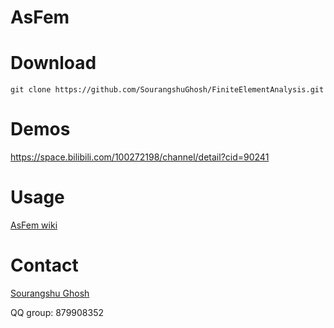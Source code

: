
# AsFem


# Download
```
git clone https://github.com/SourangshuGhosh/FiniteElementAnalysis.git
```

# Demos
https://space.bilibili.com/100272198/channel/detail?cid=90241

# Usage
[AsFem wiki](https://github.com/yangbai90/AsFem/wiki)

# Contact
[Sourangshu Ghosh](mailto:sourangshug123@gmail.com)


QQ group: 879908352
